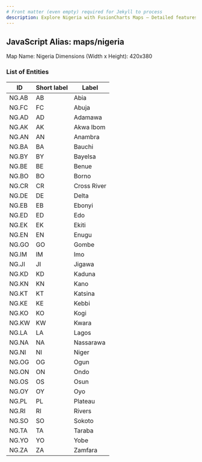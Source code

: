 ```yaml
---
# Front matter (even empty) required for Jekyll to process
description: Explore Nigeria with FusionCharts Maps – Detailed features for seamless integration. Try now & enhance your data visualization today! 
---
```


## JavaScript Alias: maps/nigeria

Map Name: Nigeria
Dimensions (Width x Height): 420x380





### List of Entities

ID | Short label | Label
---|---|---|
NG.AB|AB|Abia
NG.FC|FC|Abuja
NG.AD|AD|Adamawa
NG.AK|AK|Akwa Ibom
NG.AN|AN|Anambra
NG.BA|BA|Bauchi
NG.BY|BY|Bayelsa
NG.BE|BE|Benue
NG.BO|BO|Borno
NG.CR|CR|Cross River
NG.DE|DE|Delta
NG.EB|EB|Ebonyi
NG.ED|ED|Edo
NG.EK|EK|Ekiti
NG.EN|EN|Enugu
NG.GO|GO|Gombe
NG.IM|IM|Imo
NG.JI|JI|Jigawa
NG.KD|KD|Kaduna
NG.KN|KN|Kano
NG.KT|KT|Katsina
NG.KE|KE|Kebbi
NG.KO|KO|Kogi
NG.KW|KW|Kwara
NG.LA|LA|Lagos
NG.NA|NA|Nassarawa
NG.NI|NI|Niger
NG.OG|OG|Ogun
NG.ON|ON|Ondo
NG.OS|OS|Osun
NG.OY|OY|Oyo
NG.PL|PL|Plateau
NG.RI|RI|Rivers
NG.SO|SO|Sokoto
NG.TA|TA|Taraba
NG.YO|YO|Yobe
NG.ZA|ZA|Zamfara

